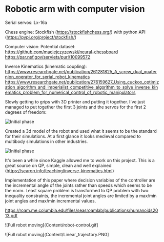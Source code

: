 # Robotic arm with computer vision

Serial servos: Lx-16a

Chess engine: Stockfish (https://stockfishchess.org/) with python API (https://pypi.org/project/stockfish/)

Computer vision: Potential dataset: https://github.com/maciejczyzewski/neural-chessboard 
		 		    https://par.nsf.gov/servlets/purl/10099572
		 		    
Inverse Kinematics (kinematic coupling):
https://www.researchgate.net/publication/261281825_A_screw_dual_quaternion_operator_for_serial_robot_kinematics
https://www.researchgate.net/publication/276159627_Using_cuckoo_optimization_algorithm_and_imperialist_competitive_algorithm_to_solve_inverse_kinematics_problem_for_numerical_control_of_robotic_manipulators


Slowly getting to grips with 3D printer and putting it together. I've just managed to put together the first 3 joints and the servos for the first 2 degrees of freedom:

![Initial phase](Content/First_2_DoF.gif)



Created a 3d model of the robot and used what it seems to be the standard for their simulations. At a first glance it looks medieval compared to multibody simulations in other industries.


![Initial phase](Content/Gazebo_manual_simulation.gif)

It's been a while since Kaggle allowed me to work on this project.
This is a great source on QP, simple, clean and well explained (https://scaron.info/teaching/inverse-kinematics.html)


Implementation of this paper where decision variables of the controller are the incremental angle of the joints rather than speeds which seems to be the norm.
Least square problem is transformed to QP problem with two inequality constraints, the incremental joint angles are limited by a max/min joint angles and max/min incremental values.

https://roam.me.columbia.edu/files/seasroamlab/publications/humanoids2013.pdf


![Full robot moving](Content/robot-control.gif]


![Full robot moving](Content/Linear_trajectory.PNG]